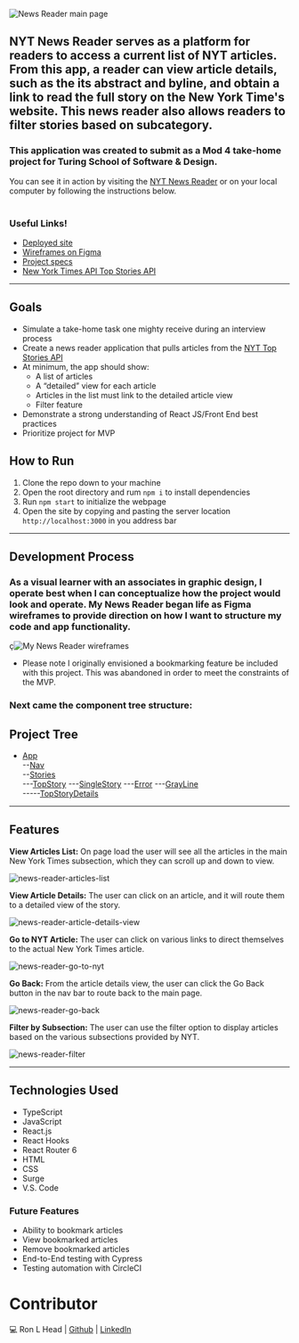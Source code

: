 ![News Reader main page](https://user-images.githubusercontent.com/92322028/183111702-1b2e0e33-28c0-4924-8186-c7d5f9ee86a9.JPG)

## NYT News Reader serves as a platform for readers to access a current list of NYT articles. From this app, a reader can view article details, such as the its abstract and byline, and obtain a link to read the full story on the New York Time's website. This news reader also allows readers to filter stories based on subcategory.

### This application was created to submit as a Mod 4 take-home project for Turing School of Software & Design. 
You can see it in action by visiting the [NYT News Reader](https://rlh-nyt-news-reader.surge.sh/) or on your local computer by following the instructions below. <br><br>

### Useful Links!
- [Deployed site](https://rlh-nyt-news-reader.surge.sh/)
- [Wireframes on Figma](https://www.figma.com/file/USpu8q4tWvsvmnaCxpUelQ/rlh-news-reader-wireframe?node-id=0%3A1)
- [Project specs](https://mod4.turing.edu/projects/take_home/take_home_fe)
- [New York Times API Top Stories API](https://developer.nytimes.com/docs/top-stories-product/1/overview)

* * *

## Goals

- Simulate a take-home task one mighty receive during an interview process
- Create a news reader application that pulls articles from the [NYT Top Stories API](https://developer.nytimes.com/docs/top-stories-product/1/overview)
- At minimum, the app should show:
  - A list of articles
  - A “detailed” view for each article
  - Articles in the list must link to the detailed article view
  - Filter feature
- Demonstrate a strong understanding of React JS/Front End best practices
- Prioritize project for MVP

## How to Run

1. Clone the repo down to your machine
2. Open the root directory and rum `npm i` to install dependencies
3. Run `npm start` to initialize the webpage
4. Open the site by copying and pasting the server location `http://localhost:3000` in you address bar

* * *

## Development Process

### As a visual learner with an associates in graphic design, I operate best when I can conceptualize how the project would look and operate. My News Reader began life as Figma wireframes to provide direction on how I want to structure my code and app functionality.

ç![My News Reader wireframes](https://user-images.githubusercontent.com/92322028/172990875-48993749-a3c6-4125-8260-f769c5670b51.JPG)

* Please note I originally envisioned a bookmarking feature be included with this project. This was abandoned in order to meet the constraints of the MVP.

### Next came the component tree structure:

## Project Tree
* [App](src/components/App)<br>
--[Nav](src/components/Nav)<br>
--[Stories](src/components/Stories)<br>
  ---[TopStory](src/components/TopStory) ---[SingleStory](src/components/SingleStory) ---[Error](src/components/Error)  ---[GrayLine](src/components/GrayLine)<br>
    -----[TopStoryDetails](src/components/TopStoryDetails)

* * *

## Features

**View Articles List:**
On page load the user will see all the articles in the main New York Times subsection, which they can scroll up and down to view.

![news-reader-articles-list](https://user-images.githubusercontent.com/92322028/183112602-6a3b9118-c3f8-4634-a43a-d111540263eb.gif)

**View Article Details:**
The user can click on an article, and it will route them to a detailed view of the story.

![news-reader-article-details-view](https://user-images.githubusercontent.com/92322028/183113136-6b381b5a-7986-4359-85ec-4df8bef7f394.gi)

**Go to NYT Article:**
The user can click on various links to direct themselves to the actual New York Times article.

![news-reader-go-to-nyt](https://user-images.githubusercontent.com/92322028/183113793-8c239902-4f2b-454b-9d4f-d23d005c061f.gif)

**Go Back:**
From the article details view, the user can click the Go Back button in the nav bar to route back to the main page.

![news-reader-go-back](https://user-images.githubusercontent.com/92322028/183114676-1863e928-93ed-4a7a-9497-696de70d7a31.gif)

**Filter by Subsection:**
The user can use the filter option to display articles based on the various subsections provided by NYT.

![news-reader-filter](https://user-images.githubusercontent.com/92322028/183115275-cdd62901-7492-44de-8d7f-024098b7bd22.gif)

* * * 

## Technologies Used

- TypeScript
- JavaScript
- React.js
- React Hooks
- React Router 6
- HTML
- CSS
- Surge
- V.S. Code


### Future Features

- Ability to bookmark articles
- View bookmarked articles
- Remove bookmarked articles
- End-to-End testing with Cypress
- Testing automation with CircleCI

# Contributor
💻 Ron L Head |  [Github](https://github.com/RonLHead)  |  [LinkedIn](https://www.linkedin.com/in/ronlhead/)

